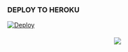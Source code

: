 ### DEPLOY TO HEROKU
[![Deploy](https://www.herokucdn.com/deploy/button.svg)](https://heroku.com/deploy?template=https://github.com/Deyko-userbot/KekinianMusic)
####
<p align="center">
   <img src="https://telegra.ph/file/89e10095e99a4b0e2f976.jpg">
</p>
